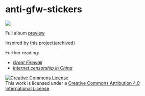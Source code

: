 # anti-gfw-stickers

![](https://i.imgur.com/J0iBigG.png)

Full album [preview](https://imgur.com/a/3KVXbEu)

Inspired by [this project](http://www.skinat.com/product/7787/default.aspx)([archived](https://web.archive.org/web/20190213161648/http://www.skinat.com/product/7787/default.aspx))

Further reading:
- [*Great Firewall*](https://en.wikipedia.org/wiki/Great_Firewall)
- [*Internet censorship in China*](https://en.wikipedia.org/wiki/Internet_censorship_in_China)

<a rel="license" href="http://creativecommons.org/licenses/by/4.0/"><img alt="Creative Commons License" style="border-width:0" src="https://i.creativecommons.org/l/by/4.0/88x31.png" /></a><br />This work is licensed under a <a rel="license" href="http://creativecommons.org/licenses/by/4.0/">Creative Commons Attribution 4.0 International License</a>.
